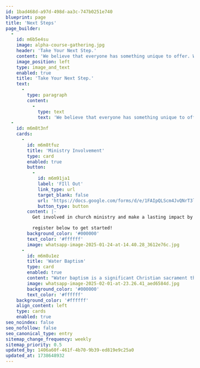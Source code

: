 ```yaml
---
id: 1bad468d-a97d-498d-aa3c-747b0251e740
blueprint: page
title: 'Next Steps'
page_builder:
  -
    id: m6b5e4su
    image: alpha-course-gathering.jpg
    header: 'Take Your Next Step.'
    content: 'We believe that everyone has something unique to offer. We offer a variety of ministries and programs designed to help you grow in your faith and explore new possibilities.'
    image_position: left
    type: image_and_text
    enabled: true
    title: 'Take Your Next Step.'
    text:
      -
        type: paragraph
        content:
          -
            type: text
            text: 'We believe that everyone has something unique to offer. We offer a variety of ministries and programs designed to help you grow in your faith and explore new possibilities.'
  -
    id: m6m8t3nf
    cards:
      -
        id: m6m8tfuz
        title: 'Ministry Involvement'
        type: card
        enabled: true
        button:
          -
            id: m6m91ja1
            label: 'FIll Out'
            link_type: url
            target_blank: false
            url: 'https://docs.google.com/forms/d/e/1FAIpQLScm4JvQNrT3lwXHMDYtNvNmcbfz7wVEHdXC20z_0GJh8cC0SQ/formResponse'
            button_type: button
        content: |-
          Get involved in church ministry and make a lasting impact by using your unique gifts to serve others. 

          register below to get started!
        background_color: '#000000'
        text_color: '#ffffff'
        image: whatsapp-image-2025-01-24-at-14.40.28_3612e76c.jpg
      -
        id: m6m8u1ez
        title: 'Water Baptism'
        type: card
        enabled: true
        content: "Water baptism is a significant Christian sacrament that symbolizes a person's faith in Jesus Christ and marks the beginning of their spiritual journey. Through the act of being immersed in or sprinkled with water, baptism represents the cleansing of sins and the renewal of life in Christ. It is a public declaration of faith and a vital step in the process of becoming a committed member of the Christian community."
        image: whatsapp-image-2025-02-01-at-23.26.41_aed6584d.jpg
        background_color: '#000000'
        text_color: '#ffffff'
    background_color: '#ffffff'
    align_content: left
    type: cards
    enabled: true
seo_noindex: false
seo_nofollow: false
seo_canonical_type: entry
sitemap_change_frequency: weekly
sitemap_priority: 0.5
updated_by: 1406a60f-461f-4b70-9b39-ed819e9c25a0
updated_at: 1738648932
---
```

